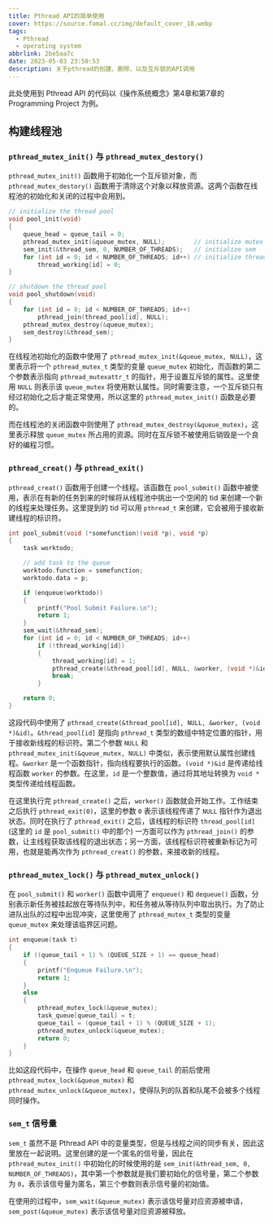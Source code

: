 ```yaml
---
title: Pthread API的简单使用
cover: https://source.fomal.cc/img/default_cover_18.webp
tags:
  - Pthread
  - operating system
abbrlink: 2be5aa7c
date: 2023-05-03 23:50:53
description: 关于pthread的创建、删除，以及互斥锁的API调用
---
```


此处使用到 Pthread API 的代码以《操作系统概念》第4章和第7章的 Programming Project 为例。

## 构建线程池
### `pthread_mutex_init()` 与 `pthread_mutex_destory()`
`pthread_mutex_init()` 函数用于初始化一个互斥锁对象，而 `pthread_mutex_destory()` 函数用于清除这个对象以释放资源。这两个函数在线程池的初始化和关闭的过程中会用到。
```c
// initialize the thread pool
void pool_init(void)
{
    queue_head = queue_tail = 0;
    pthread_mutex_init(&queue_mutex, NULL);        // initialize mutex
    sem_init(&thread_sem, 0, NUMBER_OF_THREADS);   // initialize sem
    for (int id = 0; id < NUMBER_OF_THREADS; id++) // initialize thread
        thread_working[id] = 0;
}

// shutdown the thread pool
void pool_shutdown(void)
{
    for (int id = 0; id < NUMBER_OF_THREADS; id++)
        pthread_join(thread_pool[id], NULL);
    pthread_mutex_destroy(&queue_mutex);
    sem_destroy(&thread_sem);
}
```

在线程池初始化的函数中使用了 `pthread_mutex_init(&queue_mutex, NULL)`，这里表示将一个 `pthread_mutex_t` 类型的变量 `queue_mutex` 初始化，而函数的第二个参数表示指向 `pthread_mutexattr_t` 的指针，用于设置互斥锁的属性。这里使用 `NULL` 则表示该 `queue_mutex` 将使用默认属性。同时需要注意，一个互斥锁只有经过初始化之后才能正常使用，所以这里的 `pthread_mutex_init()` 函数是必要的。

而在线程池的关闭函数中则使用了 `pthread_mutex_destroy(&queue_mutex)`，这里表示释放 `queue_mutex` 所占用的资源。同时在互斥锁不被使用后销毁是一个良好的编程习惯。

### `pthread_creat()` 与 `pthread_exit()`
`pthread_creat()` 函数用于创建一个线程。该函数在 `pool_submit()` 函数中被使用，表示在有新的任务到来的时候将从线程池中挑出一个空闲的 tid 来创建一个新的线程来处理任务。这里提到的 tid 可以用 `pthread_t` 来创建，它会被用于接收新建线程的标识符。
```c
int pool_submit(void (*somefunction)(void *p), void *p)
{
    task worktodo;

    // add task to the queue
    worktodo.function = somefunction;
    worktodo.data = p;

    if (enqueue(worktodo))
    {
        printf("Pool Submit Failure.\n");
        return 1;
    }
    sem_wait(&thread_sem);
    for (int id = 0; id < NUMBER_OF_THREADS; id++)
        if (!thread_working[id])
        {
            thread_working[id] = 1;
            pthread_create(&thread_pool[id], NULL, &worker, (void *)&id);
            break;
        }

    return 0;
}
```

这段代码中使用了 `pthread_create(&thread_pool[id], NULL, &worker, (void *)&id)`。`&thread_pool[id]` 是指向 `pthread_t` 类型的数组中特定位置的指针，用于接收新线程的标识符。第二个参数 `NULL` 和 `pthread_mutex_init(&queue_mutex, NULL)` 中类似，表示使用默认属性创建线程。`&worker` 是一个函数指针，指向线程要执行的函数。`(void *)&id` 是传递给线程函数 `worker` 的参数。在这里，`id` 是一个整数值，通过将其地址转换为 `void *` 类型传递给线程函数。

在这里执行完 `pthread_create()` 之后，`worker()` 函数就会开始工作。工作结束之后执行 `pthread_exit(0)`，这里的参数 `0` 表示该线程传递了 `NULL` 指针作为退出状态。同时在执行了 `pthread_exit()` 之后，该线程的标识符 `thread_pool[id]` (这里的 `id` 是 `pool_submit()` 中的那个) 一方面可以作为 `pthread_join()` 的参数，让主线程获取该线程的退出状态；另一方面，该线程标识符被重新标记为可用，也就是能再次作为 `pthread_creat()` 的参数，来接收新的线程。

### `pthread_mutex_lock()` 与 `pthread_mutex_unlock()`
在 `pool_submit()` 和 `worker()` 函数中调用了 `enqueue()` 和 `dequeue()` 函数，分别表示新任务被挂起放在等待队列中，和任务被从等待队列中取出执行。为了防止进队出队的过程中出现冲突，这里使用了 `pthread_mutex_t` 类型的变量 `queue_mutex` 来处理该临界区问题。
```c
int enqueue(task t)
{
    if ((queue_tail + 1) % (QUEUE_SIZE + 1) == queue_head)
    {
        printf("Enqueue Failure.\n");
        return 1;
    }
    else
    {
        pthread_mutex_lock(&queue_mutex);
        task_queue[queue_tail] = t;
        queue_tail = (queue_tail + 1) % (QUEUE_SIZE + 1);
        pthread_mutex_unlock(&queue_mutex);
        return 0;
    }
}
```

比如这段代码中，在操作 `queue_head` 和 `queue_tail` 的前后使用 `pthread_mutex_lock(&queue_mutex)` 和 `pthread_mutex_unlock(&queue_mutex)`，使得队列的队首和队尾不会被多个线程同时操作。


### `sem_t` 信号量
`sem_t` 虽然不是 Pthread API 中的变量类型，但是与线程之间的同步有关，因此这里放在一起说明。这里创建的是一个匿名的信号量，因此在 `pthread_mutex_init()` 中初始化的时候使用的是 `sem_init(&thread_sem, 0, NUMBER_OF_THREADS)`，其中第一个参数就是我们要初始化的信号量，第二个参数为 `0`，表示该信号量为匿名，第三个参数则表示信号量的初始值。

在使用的过程中，`sem_wait(&queue_mutex)` 表示该信号量对应资源被申请，`sem_post(&queue_mutex)` 表示该信号量对应资源被释放。